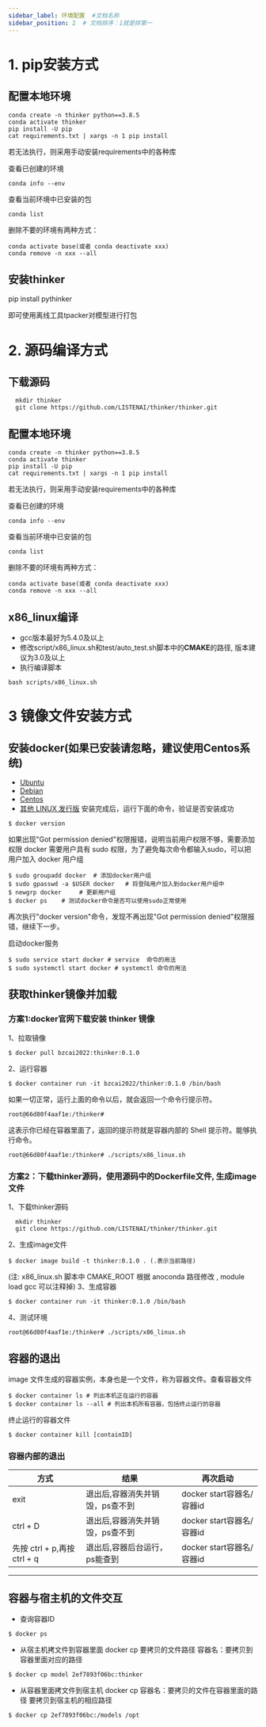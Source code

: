 ```yaml
---
sidebar_label: 环境配置  #文档名称
sidebar_position: 2  # 文档排序：1就是排第一
---
```


# 1. pip安装方式

## 配置本地环境
```Shell
conda create -n thinker python==3.8.5
conda activate thinker
pip install -U pip
cat requirements.txt | xargs -n 1 pip install
```
若无法执行，则采用手动安装requirements中的各种库

查看已创建的环境
```Shell
conda info --env
```

查看当前环境中已安装的包
```Shell
conda list
```
删除不要的环境有两种方式：
```Shell
conda activate base(或者 conda deactivate xxx)
conda remove -n xxx --all
```

## 安装thinker
pip install pythinker

即可使用离线工具tpacker对模型进行打包

# 2. 源码编译方式

## 下载源码
```Shell
  mkdir thinker
  git clone https://github.com/LISTENAI/thinker/thinker.git
```
## 配置本地环境
```Shell
conda create -n thinker python==3.8.5
conda activate thinker
pip install -U pip
cat requirements.txt | xargs -n 1 pip install
```
若无法执行，则采用手动安装requirements中的各种库

查看已创建的环境
```Shell
conda info --env
```

查看当前环境中已安装的包
```Shell
conda list
```
删除不要的环境有两种方式：
```Shell
conda activate base(或者 conda deactivate xxx)
conda remove -n xxx --all
```
## x86_linux编译
  * gcc版本最好为5.4.0及以上
  * 修改script/x86_linux.sh和test/auto_test.sh脚本中的**CMAKE**的路径, 版本建议为3.0及以上
  * 执行编译脚本
  ```Shell
  bash scripts/x86_linux.sh
  ```

# 3 镜像文件安装方式

## 安装docker(如果已安装请忽略，建议使用Centos系统)
* [Ubuntu](https://docs.docker.com/engine/install/ubuntu/)
* [Debian](https://docs.docker.com/engine/install/debian/)
* [Centos](https://docs.docker.com/engine/install/centos/)
* [其他 LINUX 发行版](https://docs.docker.com/engine/install/binaries/)
安装完成后，运行下面的命令，验证是否安装成功
```Shell
$ docker version
```
如果出现"Got permission denied"权限报错，说明当前用户权限不够，需要添加权限
docker 需要用户具有 sudo 权限，为了避免每次命令都输入sudo，可以把用户加入 docker 用户组
```Shell
$ sudo groupadd docker  # 添加docker用户组
$ sudo gpasswd -a $USER docker   # 将登陆用户加入到docker用户组中
$ newgrp docker     # 更新用户组
$ docker ps    # 测试docker命令是否可以使用sudo正常使用
```
再次执行"docker version"命令，发现不再出现"Got permission denied"权限报错，继续下一步。

启动docker服务
```Shell
$ sudo service start docker # service  命令的用法
$ sudo systemctl start docker # systemctl 命令的用法
```

## 获取thinker镜像并加载
### 方案1:docker官网下载安装 thinker 镜像

1、拉取镜像
```Shell
$ docker pull bzcai2022:thinker:0.1.0
```
2、运行容器
```Shell
$ docker container run -it bzcai2022/thinker:0.1.0 /bin/bash
``` 
如果一切正常，运行上面的命令以后，就会返回一个命令行提示符。
```Shell
root@66d80f4aaf1e:/thinker#
```  
这表示你已经在容器里面了，返回的提示符就是容器内部的 Shell 提示符。能够执行命令。
```Shell
root@66d80f4aaf1e:/thinker# ./scripts/x86_linux.sh
```
### 方案2：下载thinker源码，使用源码中的Dockerfile文件, 生成image文件
1、下载thinker源码
```Shell
  mkdir thinker
  git clone https://github.com/LISTENAI/thinker/thinker.git
```
2、生成image文件
```Shell
$ docker image build -t thinker:0.1.0 . (.表示当前路径)
```
(注: x86_linux.sh 脚本中 CMAKE_ROOT 根据 anoconda 路径修改 , module load gcc 可以注释掉)
3、生成容器
```Shell
$ docker container run -it thinker:0.1.0 /bin/bash
```
4、测试环境
```Shell
root@66d80f4aaf1e:/thinker# ./scripts/x86_linux.sh
```
## 容器的退出
image 文件生成的容器实例，本身也是一个文件，称为容器文件。查看容器文件
```Shell
$ docker container ls # 列出本机正在运行的容器
$ docker container ls --all # 列出本机所有容器，包括终止运行的容器
```
终止运行的容器文件
```Shell
$ docker container kill [containID] 
```

### 容器内部的退出
|  方式  |  结果       |  再次启动  |
| ----   | ----        |----   |
|exit     |退出后,容器消失并销毁，ps查不到|docker start容器名/容器id|
|ctrl + D     |退出后,容器消失并销毁，ps查不到|docker start容器名/容器id|
|先按 ctrl + p,再按 ctrl + q  |退出后,容器后台运行，ps能查到|docker start容器名/容器id|

***

## 容器与宿主机的文件交互
* 查询容器ID
```Shell
$ docker ps 
```
* 从宿主机拷文件到容器里面
docker cp 要拷贝的文件路径 容器名：要拷贝到容器里面对应的路径
```Shell
$ docker cp model 2ef7893f06bc:thinker  
```
* 从容器里面拷文件到宿主机
docker cp 容器名：要拷贝的文件在容器里面的路径       要拷贝到宿主机的相应路径
```Shell
$ docker cp 2ef7893f06bc:/models /opt
```

